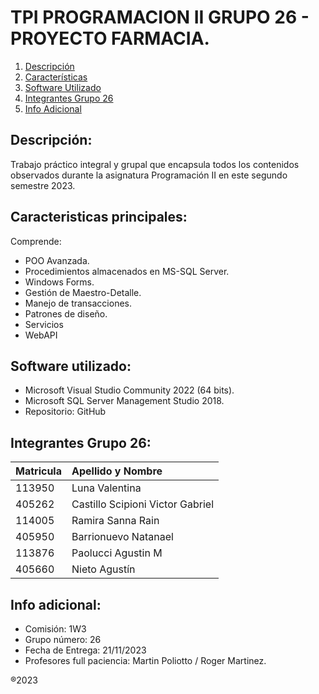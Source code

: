 # TPI PROGRAMACION II GRUPO 26 - PROYECTO FARMACIA. 

1. [Descripción](#Descripción)
2. [Características](#Caracteristicas-principales)
3. [Software Utilizado](#Software-utilizado)
4. [Integrantes Grupo 26](#Integrantes-Grupo-26)
5. [Info Adicional](#Info-adicional)

## **Descripción**:

Trabajo práctico integral y grupal que encapsula todos los contenidos observados durante la asignatura Programación II en este segundo semestre 2023.

## **Caracteristicas principales**:

Comprende:
- POO Avanzada.
- Procedimientos almacenados en MS-SQL Server.
- Windows Forms.
- Gestión de Maestro-Detalle.
- Manejo de transacciones.
- Patrones de diseño.
- Servicios
- WebAPI
  
## **Software utilizado**: 

- Microsoft Visual Studio Community 2022 (64 bits).
- Microsoft SQL Server Management Studio 2018.
- Repositorio: GitHub

## **Integrantes Grupo 26**:

| Matricula | Apellido y Nombre |
|:--------- | :-------|
| 113950 | Luna Valentina | 
| 405262 | Castillo Scipioni Victor Gabriel |
| 114005 | Ramira Sanna Rain |
| 405950 | Barrionuevo Natanael |
| 113876 | Paolucci Agustin M |
| 405660 | Nieto Agustín |

## **Info adicional**:
- Comisión: 1W3
- Grupo número: 26
- Fecha de Entrega: 21/11/2023
- Profesores full paciencia: Martin Poliotto / Roger Martinez.

®2023
